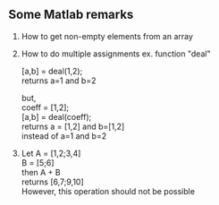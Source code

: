 ## Some Matlab remarks 

1) How to get non-empty elements from an array
2) How to do multiple assignments ex. function "deal" 

   [a,b] = deal(1,2);  
   returns a=1 and b=2  
    
   but,  
   coeff = [1,2];   
   [a,b] = deal(coeff);   
   returns a = [1,2] and b=[1,2]  
   instead of a=1 and b=2  

4) Let A = [1,2;3,4]    
   B = [5;6]    
   then A + B    
   returns [6,7;9,10]    
   However, this operation should not be possible 


